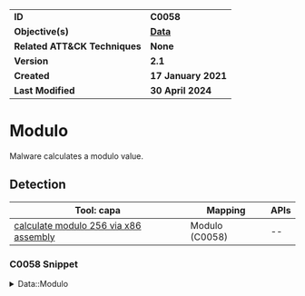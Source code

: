 <table>
<tr>
<td><b>ID</b></td>
<td><b>C0058</b></td>
</tr>
<tr>
<td><b>Objective(s)</b></td>
<td><b><a href="../data">Data</a></b></td>
</tr>
<tr>
<td><b>Related ATT&CK Techniques</b></td>
<td><b>None</b></td>
</tr>
<tr>
<td><b>Version</b></td>
<td><b>2.1</b></td>
</tr>
<tr>
<td><b>Created</b></td>
<td><b>17 January 2021</b></td>
</tr>
<tr>
<td><b>Last Modified</b></td>
<td><b>30 April 2024</b></td>
</tr>
</table>


# Modulo

Malware calculates a modulo value.

## Detection

|Tool: capa|Mapping|APIs|
|---|---|---|
|[calculate modulo 256 via x86 assembly](https://github.com/mandiant/capa-rules/blob/master/lib/calculate-modulo-256-via-x86-assembly.yml)|Modulo (C0058)|--|

### C0058 Snippet
<details>
<summary> Data::Modulo </summary>
SHA256: 465d3aac3ca4daa9ad4de04fcb999f358396efd7abceed9701c9c28c23c126db
Location: 0x403135
<pre>
and     param_3, 0xff   ; Taking the bitwise AND of any number x with a number equivalent to (2^n - 1) where n is a whole number is congruent to taking x % 2^n.  In this case, x = param_3 and 0xff = 255 which satisfies (2^n - 1) for n = 8.
</pre>
</details>
